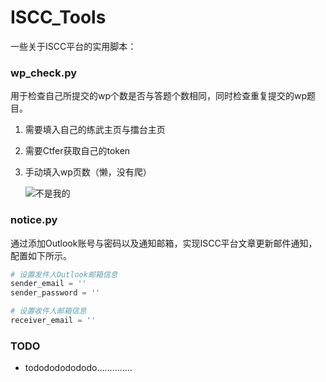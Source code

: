 # ISCC_Tools
一些关于ISCC平台的实用脚本：

### wp_check.py

用于检查自己所提交的wp个数是否与答题个数相同，同时检查重复提交的wp题目。

1. 需要填入自己的练武主页与擂台主页

2. 需要Ctfer获取自己的token

3. 手动填入wp页数（懒，没有爬）

   ![不是我的](https://telegraph-image.pages.dev/file/e42ad0ec30d5843305bfd.png)

### notice.py

通过添加Outlook账号与密码以及通知邮箱，实现ISCC平台文章更新邮件通知，配置如下所示。

```python
# 设置发件人Outlook邮箱信息
sender_email = ''
sender_password = ''

# 设置收件人邮箱信息
receiver_email = ''
```



### TODO

- tododododododo..............
